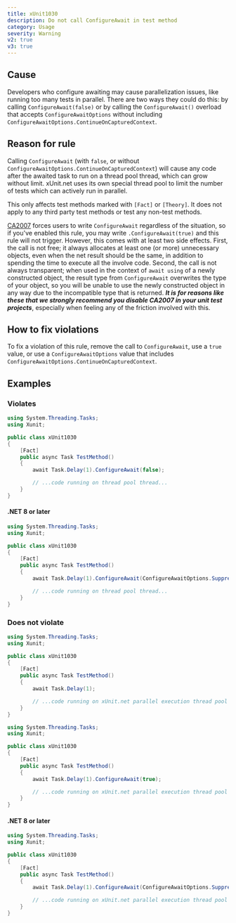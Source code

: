 ```yaml
---
title: xUnit1030
description: Do not call ConfigureAwait in test method
category: Usage
severity: Warning
v2: true
v3: true
---
```


## Cause

Developers who configure awaiting may cause parallelization issues, like running too many tests in parallel. There
are two ways they could do this: by calling `ConfigureAwait(false)` or by calling the `ConfigureAwait()` overload that
accepts `ConfigureAwaitOptions` without including `ConfigureAwaitOptions.ContinueOnCapturedContext`.

## Reason for rule

Calling `ConfigureAwait` (with `false`, or without `ConfigureAwaitOptions.ContinueOnCapturedContext`) will cause any code
after the awaited task to run on a thread pool thread, which can grow without limit. xUnit.net uses its own special thread
pool to limit the number of tests which can actively run in parallel.

This only affects test methods marked with `[Fact]` or `[Theory]`. It does not apply to any third party test methods
or test any non-test methods.

[CA2007](https://learn.microsoft.com/en-us/dotnet/fundamentals/code-analysis/quality-rules/ca2007) forces users to
write `ConfigureAwait` regardless of the situation, so if you've enabled this rule, you may write `.ConfigureAwait(true)`
and this rule will not trigger. However, this comes with at least two side effects. First, the call is not free;
it always allocates at least one (or more) unnecessary objects, even when the net result should be the same, in
addition to spending the time to execute all the involve code. Second, the call is not always transparent; when
used in the context of `await using` of a newly constructed object, the result type from `ConfigureAwait` overwrites
the type of your object, so you will be unable to use the newly constructed object in any way due to the incompatible
type that is returned. _**It is for reasons like these that we strongly recommend you disable CA2007 in your unit test
projects**_, especially when feeling any of the friction involved with this.

## How to fix violations

To fix a violation of this rule, remove the call to `ConfigureAwait`, use a `true` value, or use a `ConfigureAwaitOptions`
value that includes `ConfigureAwaitOptions.ContinueOnCapturedContext`.

## Examples

### Violates

```csharp
using System.Threading.Tasks;
using Xunit;

public class xUnit1030
{
    [Fact]
    public async Task TestMethod()
    {
        await Task.Delay(1).ConfigureAwait(false);

        // ...code running on thread pool thread...
    }
}
```

#### .NET 8 or later

```csharp
using System.Threading.Tasks;
using Xunit;

public class xUnit1030
{
    [Fact]
    public async Task TestMethod()
    {
        await Task.Delay(1).ConfigureAwait(ConfigureAwaitOptions.SuppressThrowing);

        // ...code running on thread pool thread...
    }
}
```

### Does not violate

```csharp
using System.Threading.Tasks;
using Xunit;

public class xUnit1030
{
    [Fact]
    public async Task TestMethod()
    {
        await Task.Delay(1);

        // ...code running on xUnit.net parallel execution thread pool thread...
    }
}
```

```csharp
using System.Threading.Tasks;
using Xunit;

public class xUnit1030
{
    [Fact]
    public async Task TestMethod()
    {
        await Task.Delay(1).ConfigureAwait(true);

        // ...code running on xUnit.net parallel execution thread pool thread...
    }
}
```

#### .NET 8 or later

```csharp
using System.Threading.Tasks;
using Xunit;

public class xUnit1030
{
    [Fact]
    public async Task TestMethod()
    {
        await Task.Delay(1).ConfigureAwait(ConfigureAwaitOptions.SuppressThrowing | ConfigureAwaitOptions.ContinueOnCapturedContext);

        // ...code running on xUnit.net parallel execution thread pool thread...
    }
}
```
